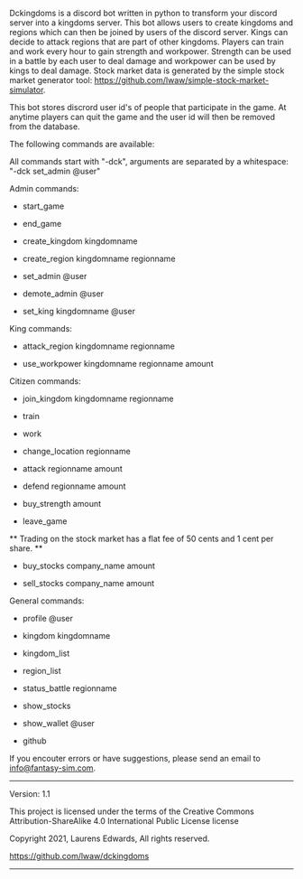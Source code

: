 Dckingdoms is a discord bot written in python to transform your discord
server into a kingdoms server. This bot allows users to create kingdoms
and regions which can then be joined by users of the discord server.
Kings can decide to attack regions that are part of other kingdoms.
Players can train and work every hour to gain strength and workpower.
Strength can be used in a battle by each user to deal damage and
workpower can be used by kings to deal damage. Stock market data is generated
by the simple stock market generator tool: https://github.com/lwaw/simple-stock-market-simulator.

This bot stores discrord user id's of people that participate in the
game. At anytime players can quit the game and the user id will then be
removed from the database.

The following commands are available:

All commands start with "-dck", arguments are separated by a whitespace:
"-dck set_admin @user"

Admin commands:

-   start\_game

-   end\_game

-   create\_kingdom kingdomname

-   create\_region kingdomname regionname

-   set\_admin @user

-   demote\_admin @user

-   set\_king kingdomname @user

King commands:

-   attack\_region kingdomname regionname

-   use\_workpower kingdomname regionname amount

Citizen commands:

-   join\_kingdom kingdomname regionname

-   train

-   work

-   change\_location regionname

-   attack regionname amount

-   defend regionname amount

-   buy\_strength amount

-   leave\_game

** Trading on the stock market has a flat fee of 50 cents and 1 cent per share. **

- buy_stocks company_name amount

- sell_stocks company_name amount

General commands:

-   profile @user

-   kingdom kingdomname

-   kingdom\_list

-   region\_list

-   status\_battle regionname

-   show\_stocks

-   show\_wallet @user

-   github

If you encouter errors or have suggestions, please send an email to
info@fantasy-sim.com.

* * * * *

Version: 1.1

This project is licensed under the terms of the Creative Commons
Attribution-ShareAlike 4.0 International Public License license

Copyright 2021, Laurens Edwards, All rights reserved.

https://github.com/lwaw/dckingdoms

* * * * *

